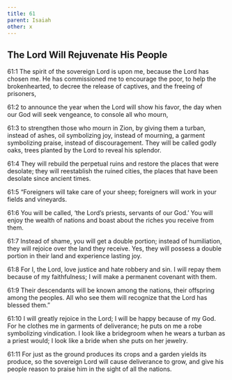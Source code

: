 ```yaml
---
title: 61
parent: Isaiah
other: x
---
```


## The Lord Will Rejuvenate His People

<a name="61:1">61:1</a> The spirit of the sovereign Lord is upon me,
because the Lord has chosen me.
He has commissioned me to encourage the poor,
to help the brokenhearted,
to decree the release of captives,
and the freeing of prisoners,

<a name="61:2">61:2</a> to announce the year when the Lord will show his favor,
the day when our God will seek vengeance,
to console all who mourn,

<a name="61:3">61:3</a> to strengthen those who mourn in Zion,
by giving them a turban, instead of ashes,
oil symbolizing joy, instead of mourning,
a garment symbolizing praise, instead of discouragement.
They will be called godly oaks,
trees planted by the Lord to reveal his splendor.

<a name="61:4">61:4</a> They will rebuild the perpetual ruins
and restore the places that were desolate;
they will reestablish the ruined cities,
the places that have been desolate since ancient times.

<a name="61:5">61:5</a> “Foreigners will take care of your sheep;
foreigners will work in your fields and vineyards.

<a name="61:6">61:6</a> You will be called, ‘the Lord’s priests,
servants of our God.’
You will enjoy the wealth of nations
and boast about the riches you receive from them.

<a name="61:7">61:7</a> Instead of shame, you will get a double portion;
instead of humiliation, they will rejoice over the land they receive.
Yes, they will possess a double portion in their land
and experience lasting joy.

<a name="61:8">61:8</a> For I, the Lord, love justice
and hate robbery and sin.
I will repay them because of my faithfulness;
I will make a permanent covenant with them.

<a name="61:9">61:9</a> Their descendants will be known among the nations,
their offspring among the peoples.
All who see them will recognize that
the Lord has blessed them.”

<a name="61:10">61:10</a> I will greatly rejoice in the Lord;
I will be happy because of my God.
For he clothes me in garments of deliverance;
he puts on me a robe symbolizing vindication.
I look like a bridegroom when he wears a turban as a priest would;
I look like a bride when she puts on her jewelry.

<a name="61:11">61:11</a> For just as the ground produces its crops
and a garden yields its produce,
so the sovereign Lord will cause deliverance to grow,
and give his people reason to praise him in the sight of all the nations.